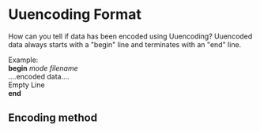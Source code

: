# Uuencoding Format

How can you tell if data has been encoded using Uuencoding? 
Uuencoded data always starts with a "begin" line and terminates with an "end" line.

Example: <br />
<b>begin</b> *mode filename* <br />
....encoded data.... <br />
Empty Line <br />
<b>end</b>

## Encoding method

